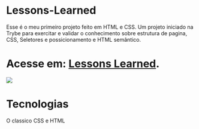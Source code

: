 # Lessons-Learned
Esse é o meu primeiro projeto feito em HTML e CSS.
Um projeto iniciado na Trybe para exercitar e validar o conhecimento sobre estrutura de pagina, CSS, Seletores e possicionamento e HTML semântico.

# Acesse em: <a href="https://eletrocp.github.io/Lessons-Learned/" target="_blank">Lessons Learned</a>.

![](./images/projectGif.gif)

# Tecnologias
O classico CSS e HTML
